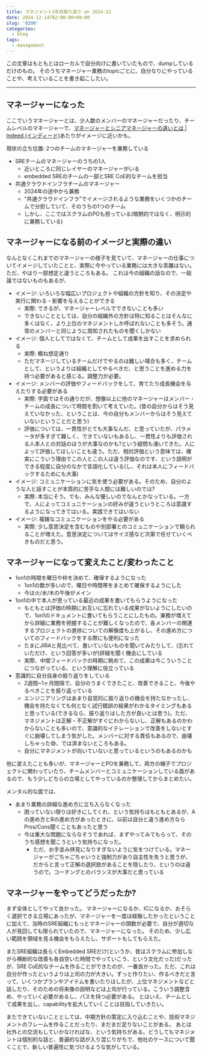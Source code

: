 ```yaml
---
title: マネジメント1年目振り返り on 2024-12
date: 2024-12-14T02:00:00+09:00
slug: '0200'
categories:
  - blog
tags:
  - management
---
```




この文章はもともとはローカルで自分向けに書いていたもので、dumpしているだけのもの。
そのうちマネージャー業務のtopicごとに、自分なりにやっていることや、考えていることを書き起こしたい。

---

## マネージャーになった

ここでいうマネージャーとは、少人数のメンバーのマネージャーだったり、チームレベルのマネージャーで、[マネージャーとシニアマネージャーの違いとは \| Indeed (インディード)](https://jp.indeed.com/career-advice/career-development/manager-vs-senior-manager)あたりがイメージに近いかも。

現状の立ち位置: 2つのチームのマネージャーを兼務している
- SREチームのマネージャーのうちの1人
	- 近いところに同じレイヤーのマネージャーがいる
    - embedded SREのチームの一部とSRE CoE的なチームを担当
- 共通クラウドインフラチームのマネージャー
	- 2024年の途中から兼務
    - "共通クラウドインフラ"でイメージされるような業務をいくつかのチームで分担していて、そのうちの1つのチーム
	- しかし、ここではスクラムのPOも担っている(暗黙的ではなく、明示的に兼務している)

## マネージャーになる前のイメージと実際の違い

なんとなくこれまでのマネージャーの様子を見ていて、マネージャーの仕事についてイメージしていたことと、実際に今やっている業務には大きな乖離はない。ただ、やはり一部想定と違うところもある。
これは今の組織の話なので、一般論ではないものもあるが、
- イメージ: いろいろな幅広いプロジェクトや組織の方針を知り、その決定や実行に関わる・影響を与えることができる
	- 実際: できるが、マネージャーレベルでできないことも多い
	- できないこととしては、自分の組織外の方針は特に知ることはそんなに多くはなく、より上位のマネジメントしか呼ばれないことも多そう。通常のメンバーと同じように周知されたものを聞くしかない
- イメージ: 個人としてではなくて、チームとして成果を出すことを求められる
	- 実際: 概ね想定通り
    - ただマネージしているチームだけでやるのは難しい場合も多く、チームとして、というよりは組織としてやるべきだ、と思うことを進める力を持つ必要があると感じる。調整力が必要。
- イメージ: メンバーの評価やフィードバックをして、育てたり成長機会を与えたりする必要がある
	- 実際: 字面ではその通りだが、想像以上に他のマネージャーはメンバー・チームの成長について時間を割いて考えていた。(昔の自分からはそう見えていなかった、ということは、今の自分もメンバーからはそう見えていないということだと思う)
	- 評価については、一貫性がとても大事なんだ、と思っていたが、パラメータが多すぎて難しく、できていないもあるし、一貫性よりも評価される人本人との対話のほうが大事なのかも?という疑問も湧いてきた。人によって評価してほしいことも違う。ただ、相対評価という意味では、確実にこういう理由でこの人とこの人は違う評価なのです、という説明ができる程度に自分のなかで言語化している(し、それは本人にフィードバックするためにも大事)
- イメージ: コミュニケーションに気を使う必要がある。そのため、自分のような人と話すことが本質的に苦手な人間には難しいのでは?
	- 実際: 本当にそう。でも、みんな優しいのでなんとかなっている。一方で、人によってコミュニケーションの好みが違うというところは意識するようになってきてはいる。実践できてはいない
- イメージ: 複雑なコミュニケーションをやる必要がある
	- 実際: 少し意思決定を含むものや別部署とのコミュニケーションで頼られることが増えた。意思決定についてはサイズ感など次第で任せていくべきものだと思う。

## マネージャーになって変えたこと/変わったこと

- 1on1の時間を曜日や枠を決めて、確保するようになった
  - 1on1の数が多いので、曜日や時間帯をまとめて確保するようにした
  - 今は火/水/木の午後がメイン
- 1on1の中で本人が思っている最近の成果を書いてもらうようになった
  - もともとは評価の時期にお互いに忘れている成果がないようにしたいので、1on1のドキュメントに書いてもらうことにしたもの。兼務が増えてから詳細に業務を把握することが難しくなったので、各メンバーの関連するプロジェクトの進捗についての解像度も上がるし、その進め方についてのフィードバックをする際にも便利になった
  - たまにJIRAと見比べて、書いていないものを聞いてみたりして、(忘れていただけ、という回答が多いが)詳細を聞く機会にしている
  - 実際、中間フィードバックの時期に眺めて、この成果は今こういうことにつながっている、という理解に役立っている
- 意識的に自分自身の振り返りをしている
  - 2週間~1ヶ月間隔で、自分のうまくできたこと、改善できること、今後やるべきことを振り返っている
  - エンジニアリングはあまり自覚的に振り返りの機会を持たなかったし、機会を持たなくても何となく試行錯誤の結果がわかるタイミングもあると思っている(できるなら、振り返りはした方が良いとは思う)。ただ、マネジメントは正解・不正解がすぐにわからないし、正解もあるのかわからないことも多いので、意識的なイテレーションで改善をしないとすぐに崩壊してしまう気がした。メンバーに対する責任もあるので、崩壊しちゃった😅、では済まないところもある。
  - 自分にマネジメントが向いていないと思っているというのもあるのかも

他に変えたことも多いが、マネージャーとPOを兼務して、両方の帽子でプロジェクトに関わっていたり、チームメンバーとコミュニケーションしている面があるので、もう少しどちらの立場としてやっているのか整理してからまとめたい。

メンタル的な面では、
- あまり業務の詳細な進め方に立ち入らなくなった
  - 困っていない限りは好きにしてくれ、という気持ちはもともとあるが、Aの進め方とBの進め方があったときに、以前は自分と違う進め方ならPros/Cons聞くこともあったと思う
  - 今は重大な問題にならなそうであれば、まずやってみてもらって、そのうち感想を聞こうという気持ちになった。
    - ただ、お手並み拝見になりすぎないように気をつけている。マネージャーがごちゃごちゃいうと強制力があり自主性を失うと思うが、だからと言って正解の選択肢があることを隠したり、というのは違うので。コーチングとのバランスが大事だと思っている

## マネージャーをやってどうだったか?

まず全体としてやって良かった。
マネージャーになるか、ICになるか、おそらく選択できる立場にあったが、マネージャーを一度は経験したかったということに加えて、当時のSRE組織にもっとマネージャーの頭数が必要で、自分が適切な人が見回しても限られていたので、マネージャーになった。
そのため、少し広い範囲を領域を見る機会をもらえたし、サポートもしてもらえた。

またSRE組織は長らくEmbedded SREだけ(というか、昔はスクラムに参加しながら横断的な改善も各自空いた時間でやっていこう、という文化だった)だったが、SRE CoE的なチームを作ることができたのが、一番良かった。ただ、これは自分が作ったというよりは上司の力が大きい。ずっと作りたい、作るべきだと言って、いくつかプランやアイテムを書いたりはしたが、上位マネジメントなどと話したり、そのための将来像の説明などは上司が行っている。こういう調整含め、やっていく必要があるし、パスを持つ必要がある。
とはいえ、チームとして成果を出し、capabilityを拡大していくことは目指していきたい。

またできていないこととしては、中期方針の策定に入り込むことや、技術マネジメントのフレームを作ることだったり、まだまだ足りないことがある。
あとは社外との交流もしていかなければな、という気持ちがある。どうしてもマネジメントは個別的な話と、普遍的な話が入り混じりがちで、他社のケースについて聞くことで、新しい普遍性に気づけるような気がしている。
